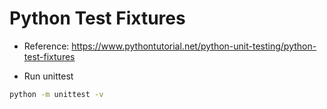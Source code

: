 # Python Test Fixtures

- Reference: https://www.pythontutorial.net/python-unit-testing/python-test-fixtures

- Run unittest

```bash
python -m unittest -v
```
